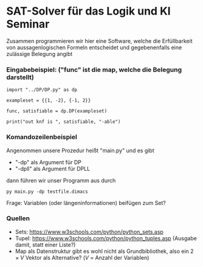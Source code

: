 # SAT-Solver für das Logik und KI Seminar

Zusammen programmieren wir hier eine Software, welche die Erfüllbarkeit von aussagenlogischen Formeln entscheidet und gegebenenfalls eine zulässige Belegung angibt

### Eingabebeispiel: ("func" ist die map, welche die Belegung darstellt)

```
import "../DP/DP.py" as dp

exampleset = {{1, -2}, {-1, 2}}

func, satisfiable = dp.DP(exampleset)

print("out knf is ", satisfiable, "-able")
```

### Komandozeilenbeispiel

Angenommen unsere Prozedur heißt "main.py" und es gibt

- "-dp" als Argument für DP
- "-dpll" als Argument für DPLL

dann führen wir unser Programm aus durch

```
py main.py -dp testfile.dimacs
```

Frage: Variablen (oder längeninformationen) beifügen zum Set?

### Quellen

- Sets: https://www.w3schools.com/python/python_sets.asp
- Tupel: https://www.w3schools.com/python/python_tuples.asp (Ausgabe damit, statt einer Liste?)
- Map als Datenstruktur gibt es wohl nicht als Grundbibliothek, also ein $2 \times V$ Vektor als Alternative? ($V$ = Anzahl der Variablen)